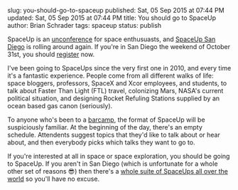 slug: you-should-go-to-spaceup
published: Sat, 05 Sep 2015 at 07:44 PM
updated: Sat, 05 Sep 2015 at 07:44 PM
title: You should go to SpaceUp
author: Brian Schrader
tags: spaceup
status: publish

SpaceUp is an [unconference][1] for space enthusuasts, and [SpaceUp San
Diego][2] is rolling around again. If you're in San Diego the weekend of October 31st, you should [register][3] now. 

[1]: http://spaceup.org
[2]: http://spaceup.org/near-you/san-diego/
[3]: http://spaceup.org/near-you/san-diego/

I've been going to SpaceUps since the very first one in 2010, and every time it's a fantastic experience. People come from all different walks of life: space bloggers, professors, SpaceX and Xcor employees, and students, to talk about Faster Than Light (FTL) travel, colonizing Mars, NASA's current political situation, and designing Rocket Refuling Stations supplied by an ocean based gas canon (seriously).

To anyone who's been to a [barcamp][4], the format of SpaceUp will be
suspiciously familiar. At the beginning of the day, there's an empty schedule.
Attendents suggest topics that they'd like to talk about or hear about, and
then everybody picks which talks they want to go to. 

If you're interested at all in space or space exploration, you should be going
to SpaceUp. If you aren't in San Diego (which is unfortunate for a whole
other set of reasons &#128526;) then there's a [whole suite of SpaceUps all over
the world][5] so you'll have no excuse.

[4]: https://en.wikipedia.org/wiki/BarCamp
[5]: http://spaceup.org/near-you/
